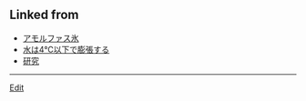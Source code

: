 ## Linked from

* [アモルファス氷](アモルファス氷.md)
* [水は4℃以下で膨張する](水は4℃以下で膨張する.md)
* [研究](研究.md)


----
[Edit](https://github.com/vitroid/vitroid.github.io/edit/master/MD/計算機シミュレーション.md)
